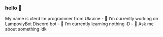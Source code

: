 ### hello 👋

<!--
**xterdd/xterdd** is a ✨ _special_ ✨ repository because its `README.md` (this file) appears on your GitHub profile.
--!>
My name is xterd
Im programmer from Ukraine

- 🔭 I’m currently working on LampoviyBot Discord bot
- 🌱 I’m currently learning nothing :D
- 💬 Ask me about something idk

